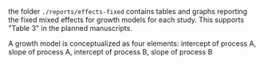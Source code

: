 the folder `./reports/effects-fixed` contains tables and graphs reporting the fixed mixed effects for growth models for each study.  This supports "Table 3" in the planned manuscripts. 

A growth model is conceptualized as four elements: intercept of process A, slope of process A, intercept of process B, slope of process B
